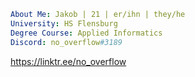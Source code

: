 ```yaml
About Me: Jakob | 21 | er/ihn | they/he
University: HS Flensburg
Degree Course: Applied Informatics
Discord: no_overflow#3189
```
https://linktr.ee/no_overflow
